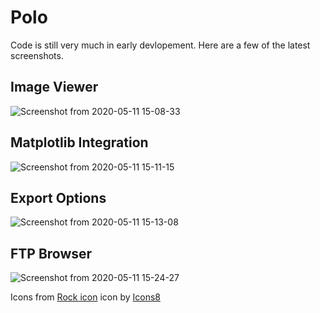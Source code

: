 
# Polo
Code is still very much in early devlopement. Here are a few of the latest screenshots.

## Image Viewer
![Screenshot from 2020-05-11 15-08-33](https://user-images.githubusercontent.com/45807040/81606962-89d5f000-9399-11ea-93d9-14ec85532926.png)

## Matplotlib Integration
![Screenshot from 2020-05-11 15-11-15](https://user-images.githubusercontent.com/45807040/81607066-ae31cc80-9399-11ea-970d-dfbbd85d3f91.png)

## Export Options
![Screenshot from 2020-05-11 15-13-08](https://user-images.githubusercontent.com/45807040/81607210-f0f3a480-9399-11ea-984e-fa2323c1ab3e.png)

## FTP Browser
![Screenshot from 2020-05-11 15-24-27](https://user-images.githubusercontent.com/45807040/81608313-b3901680-939b-11ea-9919-ec13ce218171.png)

Icons from <a target="_blank" href="https://icons8.com/icons/set/rock">Rock icon</a> icon by <a target="_blank" href="https://icons8.com">Icons8</a>